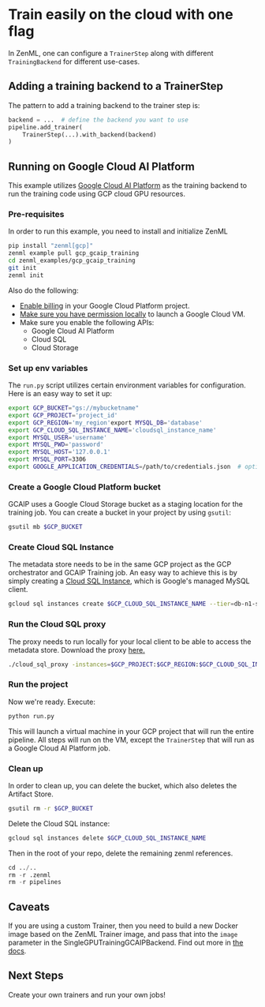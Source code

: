 # Train easily on the cloud with one flag
In ZenML, one can configure a `TrainerStep` along with different `TrainingBackend` for different use-cases.

## Adding a training backend to a TrainerStep
The pattern to add a training backend to the trainer step is:

```python
backend = ...  # define the backend you want to use
pipeline.add_trainer(
    TrainerStep(...).with_backend(backend)
)
```

## Running on Google Cloud AI Platform
This example utilizes [Google Cloud AI Platform](https://cloud.google.com/ai-platform/docs) as the training backend to 
run the training code using GCP cloud GPU resources.

### Pre-requisites
In order to run this example, you need to install and initialize ZenML

```bash
pip install "zenml[gcp]"
zenml example pull gcp_gcaip_training
cd zenml_examples/gcp_gcaip_training
git init
zenml init
```

Also do the following:

* [Enable billing](https://cloud.google.com/billing/docs/how-to/modify-project#enable_billing_for_a_project) in your Google Cloud Platform project.
* [Make sure you have permission locally](https://cloud.google.com/dataflow/docs/concepts/access-control) to launch a Google Cloud VM.
* Make sure you enable the following APIs:
  * Google Cloud AI Platform
  * Cloud SQL
  * Cloud Storage

### Set up env variables
The `run.py` script utilizes certain environment variables for configuration. 
Here is an easy way to set it up:

```bash
export GCP_BUCKET="gs://mybucketname"
export GCP_PROJECT='project_id'
export GCP_REGION='my_region'export MYSQL_DB='database'
export GCP_CLOUD_SQL_INSTANCE_NAME='cloudsql_instance_name'
export MYSQL_USER='username'
export MYSQL_PWD='password'
export MYSQL_HOST='127.0.0.1'
export MYSQL_PORT=3306
export GOOGLE_APPLICATION_CREDENTIALS=/path/to/credentials.json  # optional for permissions to launch dataflow jobs
```

### Create a Google Cloud Platform bucket
GCAIP uses a Google Cloud Storage bucket as a staging location for the training job. You can create a 
bucket in your project by using `gsutil`:

```bash
gsutil mb $GCP_BUCKET
```

### Create Cloud SQL Instance
The metadata store needs to be in the same GCP project as the GCP orchestrator and GCAIP Training job. An easy way to achieve 
this is by simply creating a [Cloud SQL Instance](https://cloud.google.com/sql/), which is Google's managed MySQL client.

```bash
gcloud sql instances create $GCP_CLOUD_SQL_INSTANCE_NAME --tier=db-n1-standard-2 --region=$GCP_REGION
```

### Run the Cloud SQL proxy
The proxy needs to run locally for your local client to be able to access the metadata store. Download the proxy [here.](https://cloud.google.com/sql/docs/mysql/sql-proxy#linux-64-bit)

```bash
./cloud_sql_proxy -instances=$GCP_PROJECT:$GCP_REGION:$GCP_CLOUD_SQL_INSTANCE_NAME=tcp:3306 -credential_file=$GOOGLE_APPLICATION_CREDENTIALS
```

### Run the project
Now we're ready. Execute:

```bash
python run.py
```
This will launch a virtual machine in your GCP project that will run the entire pipeline. All steps will run on the VM, except the 
`TrainerStep` that will run as a Google Cloud AI Platform job.

### Clean up
In order to clean up, you can delete the bucket, which also deletes the Artifact Store.

```bash
gsutil rm -r $GCP_BUCKET
```

Delete the Cloud SQL instance:

```bash
gcloud sql instances delete $GCP_CLOUD_SQL_INSTANCE_NAME 
```

Then in the root of your repo, delete the remaining zenml references.

```python
cd ../..
rm -r .zenml
rm -r pipelines
```

## Caveats
If you are using a custom Trainer, then you need to build a new Docker image based on the ZenML Trainer 
image, and pass that into the `image` parameter in the SingleGPUTrainingGCAIPBackend. 
Find out more in [the docs](https://docs.zenml.io/backends/using-docker.html).


## Next Steps
Create your own trainers and run your own jobs! 
